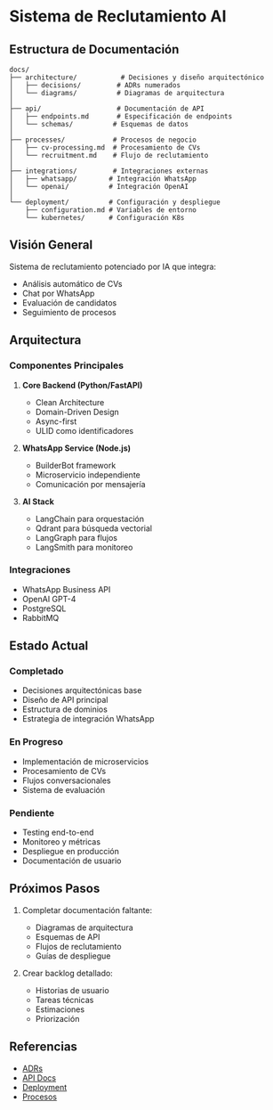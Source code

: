 # Sistema de Reclutamiento AI

## Estructura de Documentación

```
docs/
├── architecture/           # Decisiones y diseño arquitectónico
│   ├── decisions/         # ADRs numerados
│   └── diagrams/          # Diagramas de arquitectura
│
├── api/                   # Documentación de API
│   ├── endpoints.md       # Especificación de endpoints
│   └── schemas/          # Esquemas de datos
│
├── processes/            # Procesos de negocio
│   ├── cv-processing.md  # Procesamiento de CVs
│   └── recruitment.md    # Flujo de reclutamiento
│
├── integrations/         # Integraciones externas
│   ├── whatsapp/        # Integración WhatsApp
│   └── openai/          # Integración OpenAI
│
└── deployment/          # Configuración y despliegue
    ├── configuration.md # Variables de entorno
    └── kubernetes/      # Configuración K8s
```

## Visión General

Sistema de reclutamiento potenciado por IA que integra:
- Análisis automático de CVs
- Chat por WhatsApp
- Evaluación de candidatos
- Seguimiento de procesos

## Arquitectura

### Componentes Principales
1. **Core Backend (Python/FastAPI)**
   - Clean Architecture
   - Domain-Driven Design
   - Async-first
   - ULID como identificadores

2. **WhatsApp Service (Node.js)**
   - BuilderBot framework
   - Microservicio independiente
   - Comunicación por mensajería

3. **AI Stack**
   - LangChain para orquestación
   - Qdrant para búsqueda vectorial
   - LangGraph para flujos
   - LangSmith para monitoreo

### Integraciones
- WhatsApp Business API
- OpenAI GPT-4
- PostgreSQL
- RabbitMQ

## Estado Actual

### Completado
- Decisiones arquitectónicas base
- Diseño de API principal
- Estructura de dominios
- Estrategia de integración WhatsApp

### En Progreso
- Implementación de microservicios
- Procesamiento de CVs
- Flujos conversacionales
- Sistema de evaluación

### Pendiente
- Testing end-to-end
- Monitoreo y métricas
- Despliegue en producción
- Documentación de usuario

## Próximos Pasos

1. Completar documentación faltante:
   - Diagramas de arquitectura
   - Esquemas de API
   - Flujos de reclutamiento
   - Guías de despliegue

2. Crear backlog detallado:
   - Historias de usuario
   - Tareas técnicas
   - Estimaciones
   - Priorización

## Referencias

- [ADRs](./architecture/decisions/)
- [API Docs](./api/endpoints.md)
- [Deployment](./deployment/configuration.md)
- [Procesos](./processes/)
